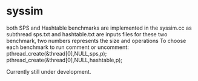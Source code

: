 # syssim
both SPS and Hashtable benchmarks are implemented in the syssim.cc as subthread
sps.txt and hashtable.txt are inputs files for these two benchmark, two numbers represents the size and operations
To choose each benchmark to run comment or uncomment:
pthread_create(&thread[0],NULL,sps,p);
pthread_create(&thread[0],NULL,hashtable,p);

Currently still under development.
